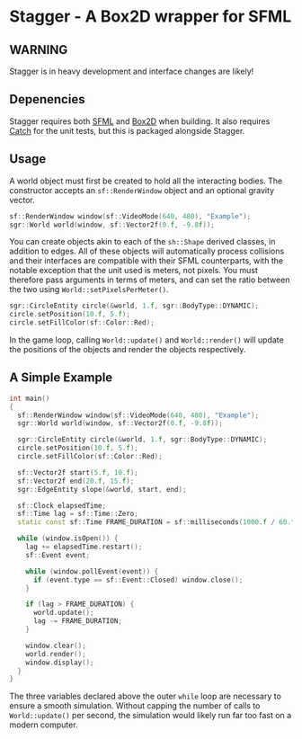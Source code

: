 # Stagger - A Box2D wrapper for SFML

## WARNING

Stagger is in heavy development and interface changes are likely!

## Depenencies

Stagger requires both [SFML](http://www.sfml-dev.org/) and
[Box2D](http://box2d.org/) when building. It also requires
[Catch](https://github.com/philsquared/Catch) for the unit tests, but this is 
packaged alongside Stagger.

## Usage

A world object must first be created to hold all the interacting bodies. The 
constructor accepts an `sf::RenderWindow` object and an optional gravity 
vector.

```cpp
sf::RenderWindow window(sf::VideoMode(640, 480), "Example");
sgr::World world(window, sf::Vector2f(0.f, -9.8f));
```

You can create objects akin to each of the `sh::Shape` derived classes, in 
addition to edges. All of these objects will automatically process collisions
and their interfaces are compatible with their SFML counterparts, with the 
notable exception that the unit used is meters, not pixels. You must 
therefore pass arguments in terms of meters, and can set the ratio between 
the two using `World::setPixelsPerMeter()`.

```cpp
sgr::CircleEntity circle(&world, 1.f, sgr::BodyType::DYNAMIC);
circle.setPosition(10.f, 5.f);
circle.setFillColor(sf::Color::Red);
```

In the game loop, calling `World::update()` and `World::render()` will update 
the positions of the objects and render the objects respectively.

## A Simple Example

```cpp
int main()
{
  sf::RenderWindow window(sf::VideoMode(640, 480), "Example");
  sgr::World world(window, sf::Vector2f(0.f, -9.8f));

  sgr::CircleEntity circle(&world, 1.f, sgr::BodyType::DYNAMIC);
  circle.setPosition(10.f, 5.f);
  circle.setFillColor(sf::Color::Red);

  sf::Vector2f start(5.f, 10.f);
  sf::Vector2f end(20.f, 15.f);
  sgr::EdgeEntity slope(&world, start, end);

  sf::Clock elapsedTime;
  sf::Time lag = sf::Time::Zero;
  static const sf::Time FRAME_DURATION = sf::milliseconds(1000.f / 60.f);

  while (window.isOpen()) {
    lag += elapsedTime.restart();
    sf::Event event;

    while (window.pollEvent(event)) {
      if (event.type == sf::Event::Closed) window.close();
    }

    if (lag > FRAME_DURATION) {
      world.update();
      lag -= FRAME_DURATION;
    }

    window.clear();
    world.render();
    window.display();
  }
}
```

The three variables declared above the outer `while` loop are necessary to 
ensure a smooth simulation. Without capping the number of calls to 
`World::update()` per second, the simulation would likely run far too fast on a 
modern computer.